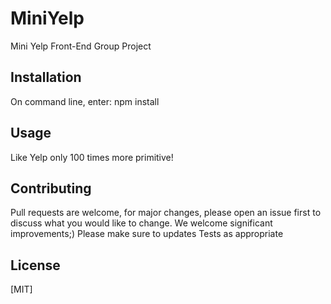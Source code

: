 # MiniYelp
Mini Yelp Front-End Group Project

## Installation
On command line, enter:
npm install

## Usage
Like Yelp only 100 times more primitive!

## Contributing
Pull requests are welcome, for major changes, please open an issue first to discuss what you would like to change. We welcome significant improvements;)
Please make sure to updates Tests as appropriate

## License
[MIT]
